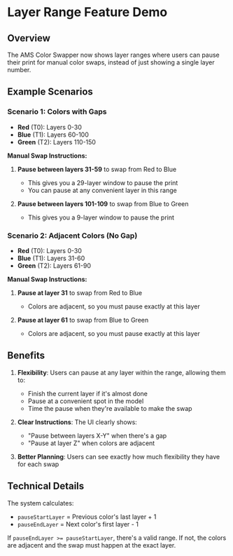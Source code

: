 # Layer Range Feature Demo

## Overview
The AMS Color Swapper now shows layer ranges where users can pause their print for manual color swaps, instead of just showing a single layer number.

## Example Scenarios

### Scenario 1: Colors with Gaps
- **Red** (T0): Layers 0-30
- **Blue** (T1): Layers 60-100
- **Green** (T2): Layers 110-150

**Manual Swap Instructions:**
1. **Pause between layers 31-59** to swap from Red to Blue
   - This gives you a 29-layer window to pause the print
   - You can pause at any convenient layer in this range

2. **Pause between layers 101-109** to swap from Blue to Green
   - This gives you a 9-layer window to pause the print

### Scenario 2: Adjacent Colors (No Gap)
- **Red** (T0): Layers 0-30
- **Blue** (T1): Layers 31-60
- **Green** (T2): Layers 61-90

**Manual Swap Instructions:**
1. **Pause at layer 31** to swap from Red to Blue
   - Colors are adjacent, so you must pause exactly at this layer
   
2. **Pause at layer 61** to swap from Blue to Green
   - Colors are adjacent, so you must pause exactly at this layer

## Benefits

1. **Flexibility**: Users can pause at any layer within the range, allowing them to:
   - Finish the current layer if it's almost done
   - Pause at a convenient spot in the model
   - Time the pause when they're available to make the swap

2. **Clear Instructions**: The UI clearly shows:
   - "Pause between layers X-Y" when there's a gap
   - "Pause at layer Z" when colors are adjacent

3. **Better Planning**: Users can see exactly how much flexibility they have for each swap

## Technical Details

The system calculates:
- `pauseStartLayer` = Previous color's last layer + 1
- `pauseEndLayer` = Next color's first layer - 1

If `pauseEndLayer >= pauseStartLayer`, there's a valid range.
If not, the colors are adjacent and the swap must happen at the exact layer.